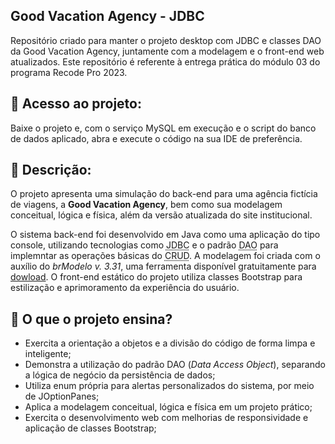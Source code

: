## Good Vacation Agency - JDBC

Repositório criado para manter o projeto desktop com JDBC e classes DAO da Good Vacation Agency, juntamente com a modelagem e o front-end web atualizados. Este repositório é referente à entrega prática do módulo 03 do programa Recode Pro 2023.

## 📂 Acesso ao projeto:

Baixe o projeto e, com o serviço MySQL em execução e o script do banco de dados aplicado, abra e execute o código na sua IDE de preferência.

## 📄 Descrição:

O projeto apresenta uma simulação do back-end para uma agência fictícia de viagens, a **Good Vacation Agency**, bem como sua modelagem conceitual, lógica e física, além da versão atualizada do site institucional. 

O sistema back-end foi desenvolvido em Java como uma aplicação do tipo console, utilizando tecnologias como <abbr title="Java Database Connectivity">JDBC</abbr> e o padrão <abbr title="Data Access Object">DAO</abbr> para implemntar as operações básicas do <abbr title="(acrônimo do inglês para Create, Read, Update and Delete)">CRUD</abbr>. A modelagem foi criada com o auxílio do _brModelo v. 3.31_, uma ferramenta disponível gratuitamente para [dowload](http://www.sis4.com/brModelo/download.html). O front-end estático do projeto utiliza classes Bootstrap para estilização e aprimoramento da experiência do usuário.

## 🧠 O que o projeto ensina?

- Exercita a orientação a objetos e a divisão do código de forma limpa e inteligente;
- Demonstra a utilização do padrão DAO (*Data Access Object*), separando a lógica de negócio da persistência de dados;
- Utiliza enum própria para alertas personalizados do sistema, por meio de JOptionPanes;
- Aplica a modelagem conceitual, lógica e física em um projeto prático;
- Exercita o desenvolvimento web com melhorias de responsividade e aplicação de classes Bootstrap;

<!-- 
-  [x] checkbox;
-->